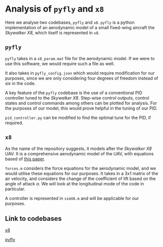 # Analysis of `pyfly` and `x8`

Here we analyse two codebases, `pyfly` and `x8`. `pyfly` is a python implementation of an aerodynamic model of a small fixed-wing aircraft the _Skywalker X8_, which itself is represented in `x8`.

## `pyfly`

`pyfly` takes in a `x8_param.mat`  file for the aerodynamic model. If we were to use this software, we would require such a file as well.

It also takes in `pyfly_config.json` which would require modification for our purposes, since we are only considering four degrees of freedom instead of six in the code.

A key feature of the `pyfly` codebase is the use of a conventional PID controller tuned to the _Skywalker X8_. Step-wise control outputs, control states and control commands among others can be plotted for analysis. For the purposes of our model, this would prove helpful in the tuning of our PID.

`pid_controller.py` can be modified to find the optimal tune for the PID, if required.

## `x8`

As the name of the repository suggests, it models after the _Skywalker X8_ UAV. It is a comprehensive aerodynamic model of the UAV, with equations based of [this paper](https://folk.ntnu.no/torarnj/icuasX8.pdf).

`forces.m` considers the force equations for the aerodynamic model, and we would utilise these equations for our purposes. It takes in a 3x1 matrix of the air velocity, and considers the change of the coefficient of lift based on the angle of attack $\alpha$. We will look at the longitudinal mode of the code in particular.

A controller is represented in `simX8.m` and will be applicable for our purposes. 

## Link to codebases

[x8](https://github.com/krisgry/x8/blob/master/forces.m)

[pyfly](https://github.com/eivindeb/pyfly)